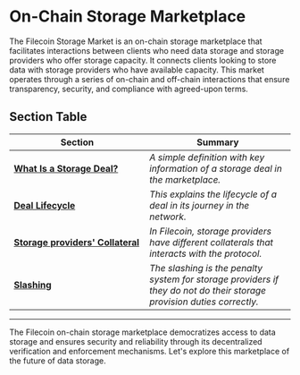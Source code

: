 # On-Chain Storage Marketplace

The Filecoin Storage Market is an on-chain storage marketplace that facilitates interactions between clients who need data storage and storage providers who offer storage capacity. It connects clients looking to store data with storage providers who have available capacity. This market operates through a series of on-chain and off-chain interactions that ensure transparency, security, and compliance with agreed-upon terms.

## Section Table

<table><thead><tr><th width="227">Section</th><th>Summary</th></tr></thead><tbody><tr><td><a href="on-chain-marketplace/what-is-a-storage-deal.md"><strong>What Is a Storage Deal?</strong></a></td><td><em>A simple definition with key information of a storage deal in the marketplace.</em></td></tr><tr><td><a href="on-chain-marketplace/deal-lifecycle.md"><strong>Deal Lifecycle</strong></a></td><td><em>This explains the lifecycle of a deal in its journey in the network.</em></td></tr><tr><td><a href="proving-mechanism/storage-providers-collateral.md"><strong>Storage providers' Collateral</strong></a></td><td><em>In Filecoin, storage providers have different collaterals that interacts with the protocol.</em></td></tr><tr><td><a href="proving-mechanism/slashing.md"><strong>Slashing</strong></a></td><td><em>The slashing is the penalty system for storage providers if they do not do their storage provision duties correctly.</em></td></tr></tbody></table>

***

The Filecoin on-chain storage marketplace democratizes access to data storage and ensures security and reliability through its decentralized verification and enforcement mechanisms. Let's explore this marketplace of the future of data storage.
